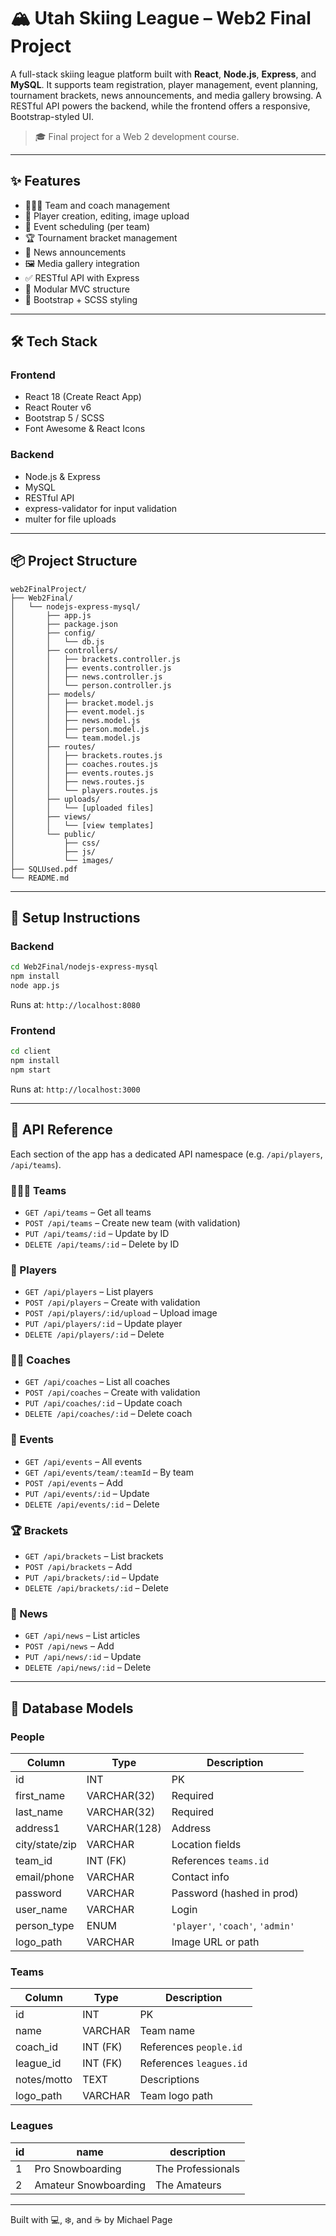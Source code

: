 # 🏔️ Utah Skiing League – Web2 Final Project

A full-stack skiing league platform built with **React**, **Node.js**, **Express**, and **MySQL**. It supports team registration, player management, event planning, tournament brackets, news announcements, and media gallery browsing. A RESTful API powers the backend, while the frontend offers a responsive, Bootstrap-styled UI.

> 🎓 Final project for a Web 2 development course.

---

## ✨ Features

- 🧑‍🤝‍🧑 Team and coach management
- 🧍 Player creation, editing, image upload
- 📅 Event scheduling (per team)
- 🏆 Tournament bracket management
- 📰 News announcements
- 🖼️ Media gallery integration
- ✅ RESTful API with Express
- 🧩 Modular MVC structure
- 🎨 Bootstrap + SCSS styling

---

## 🛠️ Tech Stack

### Frontend
- React 18 (Create React App)
- React Router v6
- Bootstrap 5 / SCSS
- Font Awesome & React Icons

### Backend
- Node.js & Express
- MySQL
- RESTful API
- express-validator for input validation
- multer for file uploads

---

## 📦 Project Structure

```
web2FinalProject/
├── Web2Final/
│   └── nodejs-express-mysql/
│       ├── app.js
│       ├── package.json
│       ├── config/
│       │   └── db.js
│       ├── controllers/
│       │   ├── brackets.controller.js
│       │   ├── events.controller.js
│       │   ├── news.controller.js
│       │   └── person.controller.js
│       ├── models/
│       │   ├── bracket.model.js
│       │   ├── event.model.js
│       │   ├── news.model.js
│       │   ├── person.model.js
│       │   └── team.model.js
│       ├── routes/
│       │   ├── brackets.routes.js
│       │   ├── coaches.routes.js
│       │   ├── events.routes.js
│       │   ├── news.routes.js
│       │   └── players.routes.js
│       ├── uploads/
│       │   └── [uploaded files]
│       ├── views/
│       │   └── [view templates]
│       └── public/
│           ├── css/
│           ├── js/
│           └── images/
├── SQLUsed.pdf
└── README.md
```

---

## 🔧 Setup Instructions

### Backend

```bash
cd Web2Final/nodejs-express-mysql
npm install
node app.js
```

Runs at: `http://localhost:8080`

### Frontend

```bash
cd client
npm install
npm start
```

Runs at: `http://localhost:3000`

---

## 🧪 API Reference

Each section of the app has a dedicated API namespace (e.g. `/api/players`, `/api/teams`).

### 🧑‍🤝‍🧑 Teams

- `GET /api/teams` – Get all teams
- `POST /api/teams` – Create new team (with validation)
- `PUT /api/teams/:id` – Update by ID
- `DELETE /api/teams/:id` – Delete by ID

### 🧍 Players

- `GET /api/players` – List players
- `POST /api/players` – Create with validation
- `POST /api/players/:id/upload` – Upload image
- `PUT /api/players/:id` – Update player
- `DELETE /api/players/:id` – Delete

### 🧑‍🏫 Coaches

- `GET /api/coaches` – List all coaches
- `POST /api/coaches` – Create with validation
- `PUT /api/coaches/:id` – Update coach
- `DELETE /api/coaches/:id` – Delete coach

### 📅 Events

- `GET /api/events` – All events
- `GET /api/events/team/:teamId` – By team
- `POST /api/events` – Add
- `PUT /api/events/:id` – Update
- `DELETE /api/events/:id` – Delete

### 🏆 Brackets

- `GET /api/brackets` – List brackets
- `POST /api/brackets` – Add
- `PUT /api/brackets/:id` – Update
- `DELETE /api/brackets/:id` – Delete

### 📰 News

- `GET /api/news` – List articles
- `POST /api/news` – Add
- `PUT /api/news/:id` – Update
- `DELETE /api/news/:id` – Delete

---

## 📄 Database Models

### People

| Column        | Type       | Description                        |
|---------------|------------|------------------------------------|
| id            | INT        | PK                                 |
| first_name    | VARCHAR(32)| Required                           |
| last_name     | VARCHAR(32)| Required                           |
| address1      | VARCHAR(128)| Address                           |
| city/state/zip| VARCHAR    | Location fields                    |
| team_id       | INT (FK)   | References `teams.id`              |
| email/phone   | VARCHAR    | Contact info                       |
| password      | VARCHAR    | Password (hashed in prod)          |
| user_name     | VARCHAR    | Login                              |
| person_type   | ENUM       | `'player'`, `'coach'`, `'admin'`   |
| logo_path     | VARCHAR    | Image URL or path                  |

### Teams

| Column       | Type        | Description                       |
|--------------|-------------|-----------------------------------|
| id           | INT         | PK                                |
| name         | VARCHAR     | Team name                         |
| coach_id     | INT (FK)    | References `people.id`            |
| league_id    | INT (FK)    | References `leagues.id`           |
| notes/motto  | TEXT        | Descriptions                      |
| logo_path    | VARCHAR     | Team logo path                    |

### Leagues

| id | name              | description        |
|----|-------------------|--------------------|
| 1  | Pro Snowboarding  | The Professionals  |
| 2  | Amateur Snowboarding | The Amateurs  |

---

Built with 💻, ❄️, and ☕ by Michael Page
